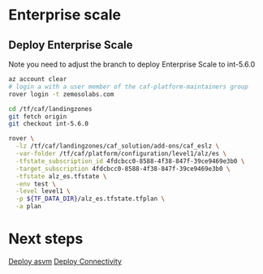 # Enterprise scale

## Deploy Enterprise Scale

Note you need to adjust the branch to deploy Enterprise Scale to int-5.6.0

```bash
az account clear
# login a with a user member of the caf-platform-maintainers group
rover login -t zemosolabs.com

cd /tf/caf/landingzones
git fetch origin
git checkout int-5.6.0

rover \
  -lz /tf/caf/landingzones/caf_solution/add-ons/caf_eslz \
  -var-folder /tf/caf/platform/configuration/level1/alz/es \
  -tfstate_subscription_id 4fdcbcc0-8588-4f38-847f-39ce9469e3b0 \
  -target_subscription 4fdcbcc0-8588-4f38-847f-39ce9469e3b0 \
  -tfstate alz_es.tfstate \
  -env test \
  -level level1 \
  -p ${TF_DATA_DIR}/alz_es.tfstate.tfplan \
  -a plan

```

# Next steps

[Deploy asvm](../../level2/asvm/readme.md)
[Deploy Connectivity](../../level2/connectivity/virtual_wans/readme.md)
